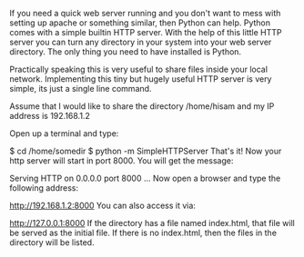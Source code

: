 

If you need a quick web server running and you don't want to mess with setting up apache or something similar, then Python can help. Python comes with a simple builtin HTTP server. With the help of this little HTTP server you can turn any directory in your system into your web server directory. The only thing you need to have installed is Python.

Practically speaking this is very useful to share files inside your local network. Implementing this tiny but hugely useful HTTP server is very simple, its just a single line command.

Assume that I would like to share the directory /home/hisam and my IP address is 192.168.1.2

Open up a terminal and type:

$ cd /home/somedir
$ python -m SimpleHTTPServer
That's it! Now your http server will start in port 8000. You will get the message:

Serving HTTP on 0.0.0.0 port 8000 ...
Now open a browser and type the following address:

http://192.168.1.2:8000
You can also access it via:

http://127.0.0.1:8000
If the directory has a file named index.html, that file will be served as the initial file. If there is no index.html, then the files in the directory will be listed.

